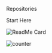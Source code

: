 Repositories

Start Here

![ReadMe Card](https://github-readme-stats.vercel.app/api/pin/?username=Womencancode&repo=intro-core-advanced-tutorial-in-computer-science)


![counter](https://en6wgh3n32cv8h5.m.pipedream.net)
